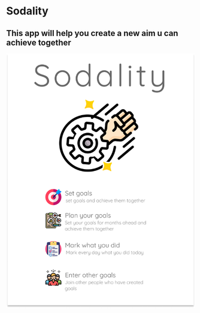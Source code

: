 # Sodality
## This app will help you create a new aim u can achieve together
![alt text](preview/preview.png)
